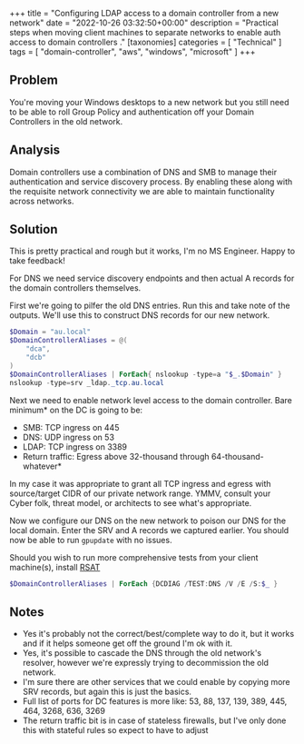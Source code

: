 +++
title = "Configuring LDAP access to a domain controller from a new network"
date = "2022-10-26 03:32:50+00:00"
description = "Practical steps when moving client machines to separate networks to enable auth access to domain controllers ."
[taxonomies]
categories = [ "Technical" ]
tags = [ "domain-controller", "aws", "windows", "microsoft" ]
+++

## Problem

You're moving your Windows desktops to a new network but you still need to be able to roll Group Policy and authentication off your Domain Controllers in the old network.

## Analysis

Domain controllers use a combination of DNS and SMB to manage their authentication and service discovery process.
By enabling these along with the requisite network connectivity we are able to maintain functionality across networks.

## Solution

This is pretty practical and rough but it works, I'm no MS Engineer. Happy to take feedback!

For DNS we need service discovery endpoints and then actual A records for the domain controllers themselves.

First we're going to pilfer the old DNS entries.
Run this and take note of the outputs.
We'll use this to construct DNS records for our new network.

```Powershell
$Domain = "au.local"
$DomainControllerAliases = @(
    "dca",
    "dcb"
)
$DomainControllerAliases | ForEach{ nslookup -type=a "$_.$Domain" }
nslookup -type=srv _ldap._tcp.au.local
```

Next we need to enable network level access to the domain controller.
Bare minimum* on the DC is going to be:

- SMB: TCP ingress on 445
- DNS: UDP ingress on 53
- LDAP: TCP ingress on 3389
- Return traffic: Egress above 32-thousand through 64-thousand-whatever*

In my case it was appropriate to grant all TCP ingress and egress with source/target CIDR of our private network range.
YMMV, consult your Cyber folk, threat model, or architects to see what's appropriate.

Now we configure our DNS on the new network to poison our DNS for the local domain.
Enter the SRV and A records we captured earlier.
You should now be able to run `gpupdate` with no issues.

Should you wish to run more comprehensive tests from your client machine(s), install [RSAT](https://www.microsoft.com/en-us/download/details.aspx?id=45520)

```Powershell
$DomainControllerAliases | ForEach {DCDIAG /TEST:DNS /V /E /S:$_ }
```

## Notes

- Yes it's probably not the correct/best/complete way to do it, but it works and if it helps someone get off the ground I'm ok with it.
- Yes, it's possible to cascade the DNS through the old network's resolver, however we're expressly trying to decommission the old network.
- I'm sure there are other services that we could enable by copying more SRV records, but again this is just the basics.
- Full list of ports for DC features is more like: 53, 88, 137, 139, 389, 445, 464, 3268, 636, 3269
- The return traffic bit is in case of stateless firewalls, but I've only done this with stateful rules so expect to have to adjust
